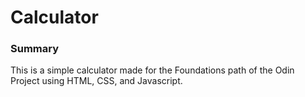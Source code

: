 # Calculator

### Summary
This is a simple calculator made for the Foundations path of the Odin Project using HTML, CSS, and Javascript.